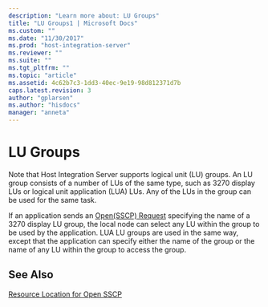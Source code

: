 ```yaml
---
description: "Learn more about: LU Groups"
title: "LU Groups1 | Microsoft Docs"
ms.custom: ""
ms.date: "11/30/2017"
ms.prod: "host-integration-server"
ms.reviewer: ""
ms.suite: ""
ms.tgt_pltfrm: ""
ms.topic: "article"
ms.assetid: 4c62b7c3-1dd3-40ec-9e19-98d812371d7b
caps.latest.revision: 3
author: "gplarsen"
ms.author: "hisdocs"
manager: "anneta"
---
```

# LU Groups
Note that Host Integration Server supports logical unit (LU) groups. An LU group consists of a number of LUs of the same type, such as 3270 display LUs or logical unit application (LUA) LUs. Any of the LUs in the group can be used for the same task.  
  
 If an application sends an [Open(SSCP) Request](./open-sscp-request2.md) specifying the name of a 3270 display LU group, the local node can select any LU within the group to be used by the application. LUA LU groups are used in the same way, except that the application can specify either the name of the group or the name of any LU within the group to access the group.  
  
## See Also  
 [Resource Location for Open SSCP](../core/resource-location-for-open-sscp2.md)
